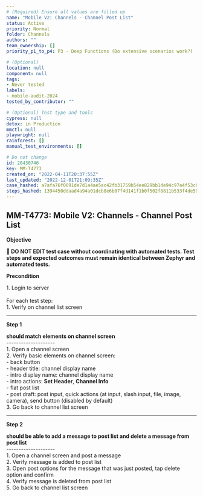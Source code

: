 ```yaml
---
# (Required) Ensure all values are filled up
name: "Mobile V2: Channels - Channel Post List"
status: Active
priority: Normal
folder: Channels
authors: ""
team_ownership: []
priority_p1_to_p4: P3 - Deep Functions (Do extensive scenarios work?)

# (Optional)
location: null
component: null
tags:
- Never tested
labels: 
- mobile-audit-2024
tested_by_contributor: ""

# (Optional) Test type and tools
cypress: null
detox: in Production
mmctl: null
playwright: null
rainforest: []
manual_test_environments: []

# Do not change
id: 20430746
key: MM-T4773
created_on: "2022-04-11T20:37:55Z"
last_updated: "2022-12-01T21:09:35Z"
case_hashed: a7afa76f0091de7d1a4ae5ac42fb31759b54ee829bb1de94c97a4f53c6c7fa289caf9d188c23108fe895728d10f934fe
steps_hashed: 1394450ddaad4a94a01dcb8e6b07f4d141f1b0f502f8811b533f4de59ff2cf849f1a6b53025d1c8bbb78d603ddb1c12e
---
```


<!-- (Auto-generated) Based on frontmatter's "key" and "name" -->

## MM-T4773: Mobile V2: Channels - Channel Post List

**Objective**

**🛑 DO NOT EDIT test case without coordinating with automated tests. Test steps and expected outcomes must remain identical between Zephyr and automated tests.**

**Precondition**

1\. Login to server\
\
For each test step:\
1\. Verify on channel list screen

---

**Step 1**

**should match elements on channel screen**\
\--------------------\
1\. Open a channel screen\
2\. Verify basic elements on channel screen:\
\- back button\
\- header title: channel display name\
\- intro display name: channel display name\
\- intro actions: **Set Header**, **Channel Info**\
\- flat post list\
\- post draft: post input, quick actions (at input, slash input, file, image, camera), send button (disabled by default)\
3\. Go back to channel list screen

---

**Step 2**

**should be able to add a message to post list and delete a message from post list**\
\--------------------\
1\. Open a channel screen and post a message\
2\. Verify message is added to post list\
3\. Open post options for the message that was just posted, tap delete option and confirm\
4\. Verify message is deleted from post list\
5\. Go back to channel list screen
